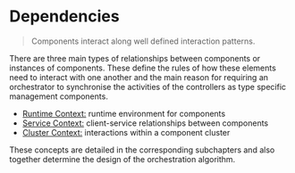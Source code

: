Dependencies
============

> Components interact along well defined interaction patterns.

There are three main types of relationships between components or instances of
components. These define the rules of how these elements need to interact with
one another and the main reason for requiring an orchestrator to synchronise the
activities of the controllers as type specific management components.

* [Runtime Context:](./Concepts-Dependencies-Runtime.md)
  runtime environment for components
* [Service Context:](./Concepts-Dependencies-Service.md)
  client-service relationships between components
* [Cluster Context:](./Concepts-Dependencies-Cluster.md)
  interactions within a component cluster

These concepts are detailed in the corresponding subchapters and also together
determine the design of the orchestration algorithm.
